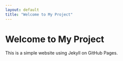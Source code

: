 ```yaml
---
layout: default
title: "Welcome to My Project"
---
```


# Welcome to My Project

This is a simple website using Jekyll on GitHub Pages.
